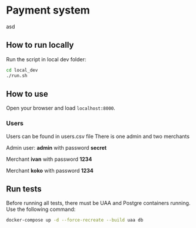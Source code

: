 # Payment system
asd
## How to run locally

Run the script in local dev folder:

```sh
cd local_dev
./run.sh
```

## How to use

Open your browser and load `localhost:8000`.

### Users

Users can be found in users.csv file
There is one admin and two merchants

Admin user: **admin** with password **secret**

Merchant **ivan** with password **1234**

Merchant **koko** with password **1234**

## Run tests

Before running all tests, there must be UAA and Postgre containers running. Use the following command:

```sh
docker-compose up -d --force-recreate --build uaa db
```
